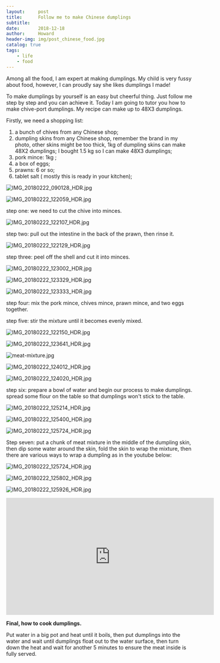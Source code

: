 ```yaml
---
layout:     post
title:      Follow me to make Chinese dumplings
subtitle:   
date:       2018-12-18
author:     Howard
header-img: img/post_chinese_food.jpg
catalog: true
tags:
    - life
    - food
---
```


Among all the food, I am expert at making dumplings. My child is very fussy about food, however, I can proudly  say she likes dumplings I made!



To make dumplings by yourself is an easy but cheerful thing.  Just follow me step by step and you can achieve it.  Today I am going to tutor you how to make chive-port dumplings.  My recipe can make up to 48X3 dumplings.



Firstly, we need a shopping list:

1. a bunch of chives from any Chinese shop;
2. dumpling skins from any Chinese shop, remember the brand in my photo, other skins might be too thick, 1kg of dumpling skins can make 48X2 dumplings; I bought 1.5 kg so I can make 48X3 dumplings;
3. pork mince: 1kg ;
4. a box of eggs;
5. prawns: 6 or so;
6. tablet salt ( mostly this is ready in your kitchen);

![IMG_20180222_090128_HDR.jpg](https://steemitimages.com/DQmNqQ53kgPortLWkDW1NzybQzJXM94oFzcQy6XvbtnaazU/IMG_20180222_090128_HDR.jpg)

![IMG_20180222_122059_HDR.jpg](https://steemitimages.com/DQmSceKU5WAZt4EXfcse4Sx8Pjns9k1JxKCsuhAZtUdMUDV/IMG_20180222_122059_HDR.jpg)







step one: we need to  cut the chive into minces.

![IMG_20180222_122107_HDR.jpg](https://steemitimages.com/DQmQMqryzVrB5StVU59Gs72YFybpoyTFRC3d1n9LZoUxfLF/IMG_20180222_122107_HDR.jpg)



step two:  pull out the intestine in the back of the prawn, then rinse it.

![IMG_20180222_122129_HDR.jpg](https://steemitimages.com/DQmVRSf4gYXcJ2QRApzNjCSxm768v6GQiSbYgtG9FDeTmBa/IMG_20180222_122129_HDR.jpg)





step three: peel off the shell and cut it into minces.


![IMG_20180222_123002_HDR.jpg](https://steemitimages.com/DQmUuF6EEAXfTHTyB6W2GszchLbmgLk87RT3JdjRoz3SMtR/IMG_20180222_123002_HDR.jpg)


![IMG_20180222_123329_HDR.jpg](https://steemitimages.com/DQmS3sNAiK5Bv7EiJuvP8nXcdVCrXnB461As37ueY1GArzn/IMG_20180222_123329_HDR.jpg)



![IMG_20180222_123333_HDR.jpg](https://steemitimages.com/DQmeUuvH4DXnZ7evu8cGjsMY7HbmzLenjWW7SGkMgtBv8Lb/IMG_20180222_123333_HDR.jpg)



step four:  mix the pork mince, chives mince, prawn mince, and two eggs together. 

step five:  stir the mixture until it becomes evenly mixed.

![IMG_20180222_122150_HDR.jpg](https://steemitimages.com/DQmRQbAc6ajFTin1zVmBKEFgVWodexxshujfmqShXcAtnpp/IMG_20180222_122150_HDR.jpg)

![IMG_20180222_123641_HDR.jpg](https://steemitimages.com/DQmdLSCCb2G7yG6HvBMQLTAmZZafRoYMkWEAhZfuWAVT9i4/IMG_20180222_123641_HDR.jpg)





![meat-mixture.jpg](https://steemitimages.com/DQmYPJ26ySsUqNWLPMrjUuUAQjvzaqbxBaytueK8HVhRAAy/meat-mixture.jpg)



![IMG_20180222_124012_HDR.jpg](https://steemitimages.com/DQmetpJfcJj5TkquEbLJ4b1VqDwXV4g6hr4UemULgCs9L1c/IMG_20180222_124012_HDR.jpg)



![IMG_20180222_124020_HDR.jpg](https://steemitimages.com/DQmUx1iRdxrW9Qo9zuN57dCCedkgLMibhRSVLKdKshihwdE/IMG_20180222_124020_HDR.jpg)



step six: prepare a bowl of water and begin our process to make dumplings. spread some flour on the table so that dumplings won't stick to the table.

![IMG_20180222_125214_HDR.jpg](https://steemitimages.com/DQmVfXH6KYcfSwz7SRqGHqPAckvUm7ayf4ddkCvSHPPg8wk/IMG_20180222_125214_HDR.jpg)




![IMG_20180222_125400_HDR.jpg](https://steemitimages.com/DQmSJbTgKG2mFVENfUVdWhSnH198BcjLttwm2ktBKQwxSFb/IMG_20180222_125400_HDR.jpg)



![IMG_20180222_125724_HDR.jpg](https://steemitimages.com/DQmaP7vXzJcRPLZJU3hRN5Gv7xDz3dYyuC1eQkpfWxzdpWk/IMG_20180222_125724_HDR.jpg)



Step seven:  put a chunk of meat mixture in the middle of the dumpling skin, then dip some water around the skin, fold the skin to wrap the mixture, then there are various ways to wrap a dumpling as in the youtube below:



![IMG_20180222_125724_HDR.jpg](https://steemitimages.com/DQmaP7vXzJcRPLZJU3hRN5Gv7xDz3dYyuC1eQkpfWxzdpWk/IMG_20180222_125724_HDR.jpg)

![IMG_20180222_125802_HDR.jpg](https://steemitimages.com/DQmZ9FajFvVG3izH3RGjsqwSbG54v4uF6qqLHDFwc4ukJ5c/IMG_20180222_125802_HDR.jpg)

![IMG_20180222_125926_HDR.jpg](https://steemitimages.com/DQmR9McVwiBDqpRTcDpotAc9nBx1qd2qrsYQMjx5S7mnZiK/IMG_20180222_125926_HDR.jpg)



<iframe width="560" height="315" src="https://www.youtube.com/embed/Aq2wk-7UvNg" frameborder="0" allow="accelerometer; autoplay; encrypted-media; gyroscope; picture-in-picture" allowfullscreen></iframe>



**Final, how to cook dumplings.**

Put water in a big pot and heat until it boils, then put dumplings into the water and wait until dumplings float out to the water surface, then turn down the heat and wait for another 5 minutes to ensure the meat inside is fully served.